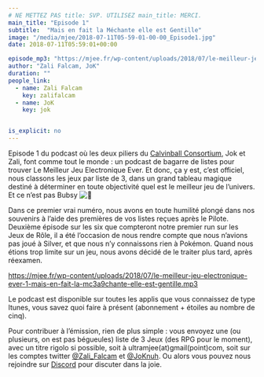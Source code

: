 ```yaml
---
# NE METTEZ PAS title: SVP. UTILISEZ main_title: MERCI.
main_title: "Episode 1"
subtitle:  "Mais en fait la Méchante elle est Gentille"
image: "/media/mjee/2018-07-11T05-59-01-00-00_Episode1.jpg"
date: 2018-07-11T05:59:01+00:00

episode_mp3: "https://mjee.fr/wp-content/uploads/2018/07/le-meilleur-jeu-electronique-ever-1-mais-en-fait-la-mc3a9chante-elle-est-gentille.mp3"
author: "Zali Falcam, JoK"
duration: ""
people_link: 
  - name: Zali Falcam
    key: zalifalcam
  - name: JoK
    key: jok


is_explicit: no
---
```


<PodcastHeader/>

<!-- ECRIRE LA DESCRIPTION DE L'EPISODE SOUS CETTE LIGNE -->
<p>Episode 1 du podcast où les deux piliers du <a href="https://calvinballradio.wordpress.com/" rel="nofollow">Calvinball Consortium</a>, Jok et Zali, font comme tout le monde : un podcast de bagarre de listes pour trouver&nbsp;Le Meilleur Jeu Electronique Ever.&nbsp;Et donc, ça y est, c’est officiel, nous classons les jeux par liste de 3, dans un grand tableau magique destiné à déterminer en toute objectivité quel est le meilleur jeu de l’univers. Et ce n’est pas Bubsy <img src="https://s.w.org/images/core/emoji/13.0.1/72x72/1f641.png" alt="🙁"></p>
<p>Dans ce premier vrai numéro, nous avons en toute humilité plongé dans nos souvenirs à l’aide des premières de vos listes reçues après le Pilote. Deuxième épisode sur les six que compteront notre premier run sur les Jeux de Rôle,&nbsp;il a été l’occasion de nous rendre compte que nous n’avions pas joué à Silver, et que nous n’y connaissons rien à Pokémon. Quand nous étions trop limite sur un jeu, nous avons décidé de le traiter plus tard, après réexamen.</p>
<p><a href="https://mjee.fr/wp-content/uploads/2018/07/le-meilleur-jeu-electronique-ever-1-mais-en-fait-la-mc3a9chante-elle-est-gentille.mp3" rel="nofollow">https://mjee.fr/wp-content/uploads/2018/07/le-meilleur-jeu-electronique-ever-1-mais-en-fait-la-mc3a9chante-elle-est-gentille.mp3</a></p>
<p>Le podcast est disponible sur toutes les applis que vous connaissez de type Itunes, vous savez quoi faire à présent (abonnement + étoiles au nombre de cinq).</p>
<p>Pour contribuer à l’émission, rien de plus simple : vous envoyez une (ou plusieurs, on est pas bégueules) liste de&nbsp;3 Jeux&nbsp;(des RPG pour le moment), avec un titre rigolo si possible, soit à&nbsp;ultramjee(at)gmail(point)com, soit sur les comptes twitter&nbsp;<a href="https://twitter.com/Zali_Falcam" rel="nofollow">@Zali_Falcam</a>&nbsp;et&nbsp;<a href="https://twitter.com/JoKnuh" rel="nofollow">@JoKnuh</a>.&nbsp;Ou alors vous pouvez nous rejoindre sur&nbsp;<a href="https://discord.gg/4RnA9v7" rel="nofollow">Discord</a>&nbsp;pour discuter dans la joie.</p>


